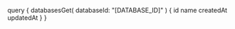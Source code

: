 query {
    databasesGet(
        databaseId: "[DATABASE_ID]"
    ) {
        id
        name
        createdAt
        updatedAt
    }
}